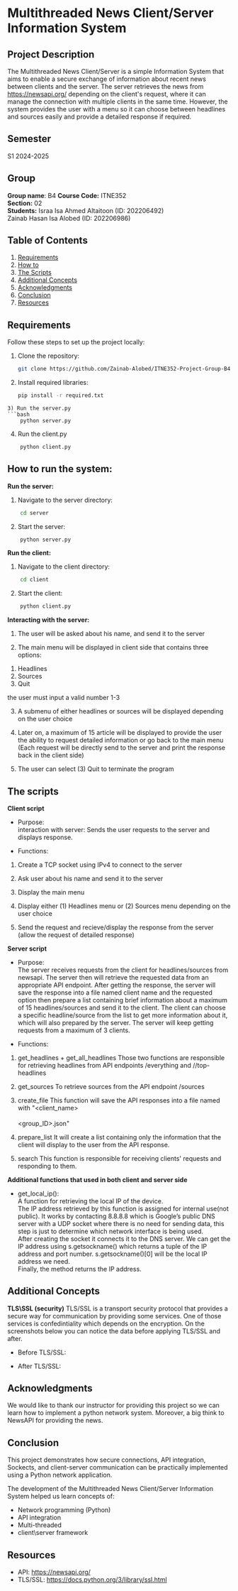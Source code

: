 # Multithreaded News Client/Server Information System

## Project Description
The Multithreaded News Client/Server is a simple Information System that aims to enable a secure exchange of information about recent news between clients and the server. 
The server retrieves the news from https://newsapi.org/ depending on the client's request, where it can manage the connection with multiple clients in the same time.
However, the system provides the user with a menu so it can choose between headlines and sources easily and provide a detailed response if required.

## Semester
S1 2024-2025

## Group
**Group name**: B4
**Course Code:** ITNE352  
**Section:** 02  
**Students:**
Israa Isa Ahmed Altaitoon (ID: 202206492)    
Zainab Hasan Isa Alobed (ID: 202206986)

## Table of Contents
1. [Requirements](#requirements)
2. [How to](#how-to-run-the-system)
3. [The Scripts](#the-scripts)
4. [Additional Concepts](#additional-concepts)
5. [Acknowledgments](#acknowledgments)
6. [Conclusion](#conclusion)
7. [Resources](#resources)

## Requirements
Follow these steps to set up the project locally:

1) Clone the repository:  
   ```bash
   git clone https://github.com/Zainab-Alobed/ITNE352-Project-Group-B4

2) Install required libraries:
    ```bash
    pip install -r required.txt
```
3) Run the server.py
```bash
    python server.py
```
4) Run the client.py
```bash
    python client.py
```
## How to run the system:
**Run the server:**

1) Navigate to the server directory:
```bash
    cd server
```
2) Start the server:
```bash
    python server.py 
```
**Run the client:**

1) Navigate to the client directory:
```bash
    cd client
```
2) Start the client:
```bash
    python client.py
```
**Interacting with the server:**

1) The user will be asked about his name, and send it to the server

2) The main menu will be displayed in client side that contains three options:  

1. Headlines 
2. Sources
3. Quit

the user must input a valid number 1-3  

3) A submenu of either headlines or sources will be displayed depending on the user choice

4) Later on, a maximum of 15 article will be displayed to provide the user the ability to request detailed information or go back to the main menu (Each request will be directly send to the server and print the response back in the client side)

5) The user can select (3) Quit to terminate the program

## The scripts

**Client script**
- Purpose:  
interaction with server: Sends the user requests to the server and displays response.  

- Functions:  

1. Create a TCP socket using IPv4 to connect to the server

2. Ask user about his name and send it to the server

3. Display the main menu

4. Display either (1) Headlines menu or (2) Sources menu depending on the user choice

5. Send the request and recieve/display the response from the server (allow the request of detailed response)


**Server script**
- Purpose:  
The server receives requests from the client for headlines/sources from newsapi. The server then will retrieve the requested data from an appropriate API endpoint. After getting the response, the server will save the response into a file named client name and the requested option then prepare a list containing brief information about a maximum of 15 headlines/sources and send it to the client. The client can choose a specific headline/source from the list to get more information about it, which will also prepared by the server. The server will keep getting requests from a maximum of 3 clients.

- Functions:  

1. get_headlines + get_all_headlines
Those two functions are responsible for retrieving headlines from API endpoints /everything and //top-headlines

2. get_sources
To retrieve sources from the API endpoint /sources

3. create_file
This function will save the API responses into a file named with "<client_name>_<option>_<group_ID>.json"
 
4. prepare_list
It will create a list containing only the information that the client will display to the user from the API response.

5. search
This function is responsible for receiving clients' requests and responding to them.



**Additional functions that used in both client and server side**

- get_local_ip():  
A function for retrieving the local IP of the device.   
The IP address retrieved by this function is assigned for internal use(not public). It works by contacting 8.8.8.8 which is Google’s public DNS server with a UDP socket where there is no need for sending data, this step is just to determine which network interface is being used.  
After creating the socket it connects it to the DNS server. We can get the IP address using s.getsockname() which returns a tuple of the IP address and port number. s.getsockname()[0] will be the local IP address we need.   
Finally, the method returns the IP address.  

## Additional Concepts


**TLS\SSL (security)**
TLS/SSL is a transport security protocol that provides a secure way for communication by providing some services. One of those services is confedintiality which depends on the encryption. On the screenshots below you can notice the data before applying TLS/SSL and after.  

- Before TLS/SSL:

- After TLS/SSL:



## Acknowledgments
We would like to thank our instructor for providing this project so we can learn how to implement a python network system.
Moreover, a big think to NewsAPI for providing the news.

## Conclusion
This project demonstrates how secure connections, API integration, Sockects, and client-server communication can be practically implemented using a Python network application.

The development of the Multithreaded News Client/Server Information System helped us learn concepts of: 
- Network programming (Python)
- API integration
- Multi-threaded
- client\server framework

## Resources
- API: https://newsapi.org/
- TLS/SSL: https://docs.python.org/3/library/ssl.html








